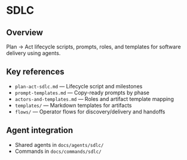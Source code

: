 # SDLC

## Overview

Plan → Act lifecycle scripts, prompts, roles, and templates for software delivery using agents.

## Key references

- `plan-act-sdlc.md` — Lifecycle script and milestones
- `prompt-templates.md` — Copy-ready prompts by phase
- `actors-and-templates.md` — Roles and artifact template mapping
- `templates/` — Markdown templates for artifacts
- `flows/` — Operator flows for discovery/delivery and handoffs

## Agent integration

- Shared agents in `docs/agents/sdlc/`
- Commands in `docs/commands/sdlc/`

